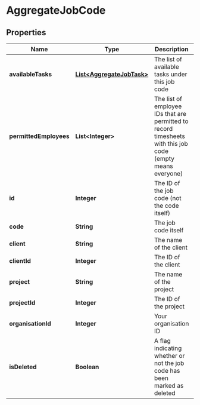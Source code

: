 

# AggregateJobCode

## Properties

Name | Type | Description | Notes
------------ | ------------- | ------------- | -------------
**availableTasks** | [**List&lt;AggregateJobTask&gt;**](AggregateJobTask.md) | The list of available tasks under this job code |  [optional]
**permittedEmployees** | **List&lt;Integer&gt;** | The list of employee IDs that are permitted to record timesheets with this job code (empty means everyone) |  [optional]
**id** | **Integer** | The ID of the job code (not the code itself) |  [optional]
**code** | **String** | The job code itself |  [optional]
**client** | **String** | The name of the client |  [optional]
**clientId** | **Integer** | The ID of the client |  [optional]
**project** | **String** | The name of the project |  [optional]
**projectId** | **Integer** | The ID of the project |  [optional]
**organisationId** | **Integer** | Your organisation ID |  [optional]
**isDeleted** | **Boolean** | A flag indicating whether or not the job code has been marked as deleted |  [optional]



